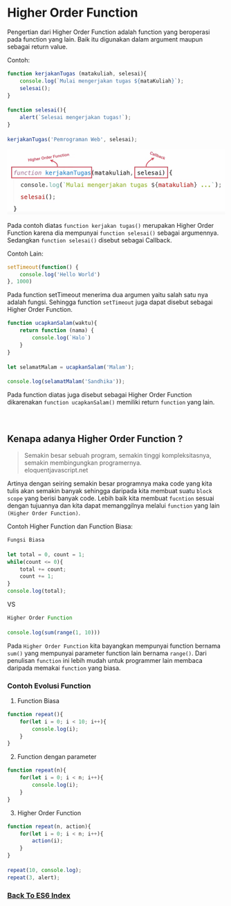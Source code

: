 # Higher Order Function

Pengertian dari Higher Order Function adalah function yang beroperasi pada function yang lain. Baik itu digunakan dalam argument maupun sebagai return value.

Contoh:

```js
function kerjakanTugas (matakuliah, selesai){
    console.log(`Mulai mengerjakan tugas ${mataKuliah}`);
    selesai();
}

function selesai(){
    alert(`Selesai mengerjakan tugas!`);
}

kerjakanTugas('Pemrograman Web', selesai);
```

![Higher Order Example](images/higher-order-example.PNG)

Pada contoh diatas `function kerjakan tugas()` merupakan Higher Order Function karena dia mempunyai `function selesai()` sebagai argumennya. Sedangkan `function selesai()` disebut sebagai Callback.

Contoh Lain:

```js
setTimeout(function() {
    console.log('Hello World')
}, 1000)
```

Pada function setTimeout menerima dua argumen yaitu salah satu nya adalah fungsi. Sehingga function `setTimeout` juga dapat disebut sebagai Higher Order Function.

```js
function ucapkanSalam(waktu){
    return function (nama) {
        console.log(`Halo`)
    }
}

let selamatMalam = ucapkanSalam('Malam');

console.log(selamatMalam('Sandhika'));
```

Pada function diatas juga disebut sebagai Higher Order Function dikarenakan `function ucapkanSalam()` memiliki return `function` yang lain.  
<br/>
<br/>  
## Kenapa adanya Higher Order Function ?  

> Semakin besar sebuah program, semakin tinggi kompleksitasnya, semakin membingungkan programernya.  
> eloquentjavascript.net

Artinya dengan seiring semakin besar programnya maka code yang kita tulis akan semakin banyak sehingga daripada kita membuat suatu `block scope` yang berisi banyak code. Lebih baik kita membuat `fucntion` sesuai dengan tujuannya dan kita dapat memanggilnya melalui `function` yang lain `(Higher Order Function)`.

Contoh Higher Function dan Function Biasa:

```js
Fungsi Biasa

let total = 0, count = 1;
while(count <= 0){
    total += count;
    count += 1;
}
console.log(total);
```

VS

```js
Higher Order Function

console.log(sum(range(1, 10)))
```

Pada `Higher Order Function` kita bayangkan mempunyai function bernama `sum()` yang mempunyai parameter function lain bernama `range()`. Dari penulisan `function` ini lebih mudah untuk programmer lain membaca daripada memakai `function` yang biasa.  
  
### Contoh Evolusi Function

1. Function Biasa
```js
function repeat(){
    for(let i = 0; i < 10; i++){
        console.log(i);
    }
}
```

2. Function dengan parameter
```js
function repeat(n){
    for(let i = 0; i < n; i++){
        console.log(i);
    }
}
```

3. Higher Order Function
```js
function repeat(n, action){
    for(let i = 0; i < n; i++){
        action(i);
    }
}

repeat(10, console.log);
repeat(3, alert);
```

### [Back To ES6 Index](./README.md)